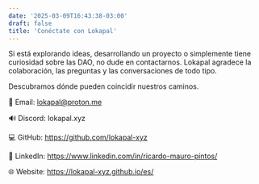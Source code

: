 ```yaml
---
date: '2025-03-09T16:43:38-03:00'
draft: false
title: 'Conéctate con Lokapal'
---
```


Si está explorando ideas, desarrollando un proyecto o simplemente tiene curiosidad sobre las DAO, no dude en contactarnos. Lokapal agradece la colaboración, las preguntas y las conversaciones de todo tipo.

Descubramos dónde pueden coincidir nuestros caminos.

📧 Email: lokapal@proton.me

🔊 Discord: lokapal.xyz

💻 GitHub: https://github.com/lokapal-xyz

🔗 LinkedIn: https://www.linkedin.com/in/ricardo-mauro-pintos/

🌐 Website: https://lokapal-xyz.github.io/es/

